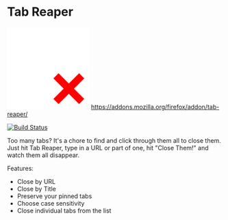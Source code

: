 # Tab Reaper

![Tab Reaper](icons/tab-reap.svg) https://addons.mozilla.org/firefox/addon/tab-reaper/

[![Build Status](https://travis-ci.org/whitty/tabreaper.svg?branch=master)](https://travis-ci.org/whitty/tabreaper)

Too many tabs? It's a chore to find and click through them all to
close them. Just hit Tab Reaper, type in a URL or part of one, hit
"Close Them!" and watch them all disappear.

Features:

 - Close by URL
 - Close by Title
 - Preserve your pinned tabs
 - Choose case sensitivity
 - Close individual tabs from the list

